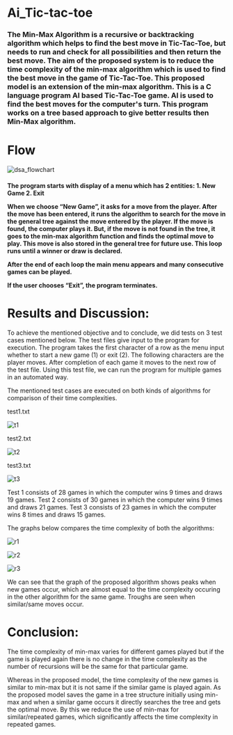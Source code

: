# Ai_Tic-tac-toe
 
<h3> The Min-Max Algorithm is a recursive or backtracking algorithm which helps to find the best move in Tic-Tac-Toe, but needs to run and check for all possibilities and then return the best move. The aim of the proposed system is to reduce the time complexity of the min-max algorithm which is used to find the best move in the game of Tic-Tac-Toe. This proposed model is an extension of the min-max algorithm. This is a C language program AI based Tic-Tac-Toe game. AI is used to find the best moves for the computer's turn. This program works on a tree based approach to give better results then Min-Max algorithm.</h3>

# Flow

![dsa_flowchart](https://user-images.githubusercontent.com/61201836/149081163-4d9e70da-db36-44aa-9fc1-cfaff10fc617.png)

<h4>The program starts with display of a menu which has 2 entities:
1.	New Game
2.	Exit

When we choose “New Game”, it asks for a move from the player. After the move has been entered, it runs the algorithm to search for the move in the general tree against the move entered by the player. If the move is found, the computer plays it. But, if the move is not found in the tree, it goes to the min-max algorithm function and finds the optimal move to play. This move is also stored in the general tree for future use. This loop runs until a winner or draw is declared.

After the end of each loop the main menu appears and many consecutive games can be played.

If the user chooses “Exit”, the program terminates.</h4>
 
# Results and Discussion:

To achieve the mentioned objective and to conclude, we did tests on 3 test cases mentioned below. The test files give input to the program for execution. The program takes the first character of a row as the menu input whether to start a new game (1) or exit (2). The following characters are the player moves. After completion of each game it moves to the next row of the test file. Using this test file, we can run the program for multiple games in an automated way.

The mentioned test cases are executed on both kinds of algorithms for comparison of their time complexities.

test1.txt

![t1](https://user-images.githubusercontent.com/61201836/149082325-f0ca4cb8-c87e-4259-b407-9d909e07b155.png)

test2.txt

![t2](https://user-images.githubusercontent.com/61201836/149082339-71b24a0e-1da0-4bef-8e14-fc4f039fd904.png)
                
test3.txt

![t3](https://user-images.githubusercontent.com/61201836/149082353-9078a405-2e97-44c5-889a-216ffda2b853.png)

Test 1 consists of 28 games in which the computer wins 9 times and draws 19 games. 
Test 2 consists of 30 games in which the computer wins 9 times and draws 21 games. 
Test 3 consists of 23 games in which the computer wins 8 times and draws 15 games. 

The graphs below compares the time complexity of both the algorithms:

 ![r1](https://user-images.githubusercontent.com/61201836/149082563-de96653c-95f3-4cc3-a744-6a583f57126d.png)

![r2](https://user-images.githubusercontent.com/61201836/149082571-130e4a16-0b86-414b-a3a8-8c33b9971a72.png)

 ![r3](https://user-images.githubusercontent.com/61201836/149082581-3aa55594-3975-4519-8d42-239edceddb32.png)


We can see that the graph of the proposed algorithm shows peaks when new games occur, which are almost equal to the time complexity occuring in the other algorithm for the same game. Troughs are seen when similar/same moves occur.

# Conclusion:

The time complexity of min-max varies for different games played but if the game is played again there is no change in the time complexity as the number of recursions will be the same for that particular game.

Whereas in the proposed model, the time complexity of the new games is similar to min-max but it is not same if the similar game is played again. As the proposed model saves the game in a tree structure initially using min-max and when a similar game occurs it directly searches the tree and gets the optimal move. By this we reduce the use of min-max for similar/repeated games, which significantly affects the time complexity in repeated games.
